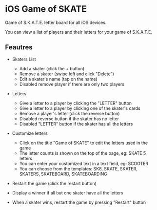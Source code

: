 # iOS Game of SKATE

Game of S.K.A.T.E. letter board for all iOS devices.

You can view a list of players and their letters for your game of S.K.A.T.E.

## Feautres

- Skaters List
	- Add a skater (click the + button)
	- Remove a skater (swipe left and click "Delete")
	- Edit a skater's name (tap on the name)
	- Disabled remove player if there are only two players

- Letters
	- Give a letter to a player by clicking the "LETTER" button
	- Give a letter to a player by clicking one of the skater's cards
	- Remove a player's letter (click the reverse button)
	- Disabled reverse button if the skater has no letter
	- Disabled "LETTER" button if the skater has all the letters

- Customize letters
	- Click on the title "Game of SKATE" to edit the letters used in the game
	- The letter counts is shown on the top of the page, eg: SKATE 5 letters
	- You can enter your customized text in a text field, eg: SCOOTER
	- You can choose from the templates: SK8, SKATE, SKATER, SKATERS, SKATEBOARD, SKATEBOARDING

- Restart the game (click the restart button)

- Display a winner if all but one skater have all the letters

- When a skater wins, restart the game by pressing "Restart" button

